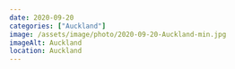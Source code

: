 ```yaml
---
date: 2020-09-20
categories: ["Auckland"]
image: /assets/image/photo/2020-09-20-Auckland-min.jpg
imageAlt: Auckland
location: Auckland
---
```

